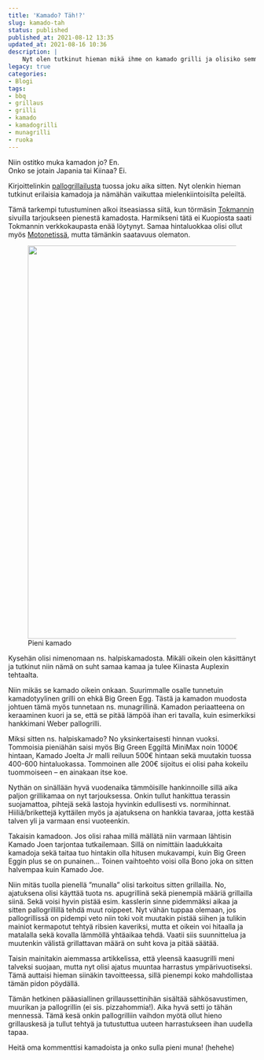 ```yaml
---
title: 'Kamado? Täh!?'
slug: kamado-tah
status: published
published_at: 2021-08-12 13:35
updated_at: 2021-08-16 10:36
description: |
    Nyt olen tutkinut hieman mikä ihme on kamado grilli ja olisiko semmoinen passeli lisä pallogrillin kaveriksi.
legacy: true
categories:
- Blogi
tags:
- bbq
- grillaus
- grilli
- kamado
- kamadogrilli
- munagrilli
- ruoka
---
```


<p>Niin ostitko muka kamadon jo? En. <br>Onko se jotain Japania tai Kiinaa? Ei.</p>



<p>Kirjoittelinkin <a href="https://markokaartinen.net/pallogrillailua/">pallogrillailusta</a> tuossa joku aika sitten. Nyt olenkin hieman tutkinut erilaisia kamadoja ja nämähän vaikuttaa mielenkiintoisilta peleiltä.</p>



<p>Tämä tarkempi tutustuminen alkoi itseasiassa siitä, kun törmäsin <a href="https://www.tokmanni.fi/keraaminen-kamado-grilli-bbq-king-15-6419860545790" target="_blank" rel="noreferrer noopener">Tokmannin</a> sivuilla tarjoukseen pienestä kamadosta. Harmikseni tätä ei Kuopiosta saati Tokmannin verkkokaupasta enää löytynyt. Samaa hintaluokkaa olisi ollut myös <a href="https://www.motonet.fi/fi/tuote/8500969/Roastmaster-G-series-keraaminen-grilli-15" target="_blank" rel="noreferrer noopener">Motonetissä</a>, mutta tämänkin saatavuus olematon. </p>



<div class="wp-block-image"><figure class="aligncenter size-full"><img loading="lazy" decoding="async" width="800" height="800" src="https://cdn.markokaartinen.net/uploads/2021/08/6419860545790.jpg" alt="" class="wp-image-7623" srcset="https://cdn.markokaartinen.net/uploads/2021/08/6419860545790.jpg 800w, https://cdn.markokaartinen.net/uploads/2021/08/6419860545790-300x300.jpg 300w" sizes="(max-width: 800px) 100vw, 800px" /><figcaption>Pieni kamado</figcaption></figure></div>



<p>Kysehän olisi nimenomaan ns. halpiskamadosta. Mikäli oikein olen käsittänyt ja tutkinut niin nämä on suht samaa kamaa ja tulee Kiinasta Auplexin tehtaalta.</p>



<p>Niin mikäs se kamado oikein onkaan. Suurimmalle osalle tunnetuin kamadotyylinen grilli on ehkä Big Green Egg. Tästä ja kamadon muodosta johtuen tämä myös tunnetaan ns. munagrillinä. Kamadon periaatteena on keraaminen kuori ja se, että se pitää lämpöä ihan eri tavalla, kuin esimerkiksi hankkimani Weber pallogrilli.</p>



<p>Miksi sitten ns. halpiskamado? No yksinkertaisesti hinnan vuoksi. Tommoisia pieniähän saisi myös Big Green Eggiltä MiniMax noin 1000€ hintaan, Kamado Joelta Jr malli reiluun 500€ hintaan sekä muutakin tuossa 400-600 hintaluokassa. Tommoinen alle 200€ sijoitus ei olisi paha kokeilu tuommoiseen &#8211; en ainakaan itse koe.</p>



<p>Nythän on sinällään hyvä vuodenaika tämmöisille hankinnoille sillä aika paljon grillikamaa on nyt tarjouksessa. Onkin tullut hankittua terassin suojamattoa, pihtejä sekä lastoja hyvinkin edullisesti vs. normihinnat. Hiiliä/brikettejä kyttäilen myös ja ajatuksena on hankkia tavaraa, jotta kestää talven yli ja varmaan ensi vuoteenkin.</p>



<p>Takaisin kamadoon. Jos olisi rahaa millä mällätä niin varmaan lähtisin Kamado Joen tarjontaa tutkailemaan. Sillä on nimittäin laadukkaita kamadoja sekä taitaa tuo hintakin olla hitusen mukavampi, kuin Big Green Eggin plus se on punainen&#8230; Toinen vaihtoehto voisi olla Bono joka on sitten halvempaa kuin Kamado Joe.</p>



<p>Niin mitäs tuolla pienellä &#8221;munalla&#8221; olisi tarkoitus sitten grillailla. No, ajatuksena olisi käyttää tuota ns. apugrillinä sekä pienempiä määriä grillailla siinä. Sekä voisi hyvin pistää esim. kasslerin sinne pidemmäksi aikaa ja sitten pallogrillillä tehdä muut roippeet. Nyt vähän tuppaa olemaan, jos pallogrillissä on pidempi veto niin toki voit muutakin pistää siihen ja tulikin mainiot kermapotut tehtyä ribsien kaveriksi, mutta et oikein voi hitaalla ja matalalla sekä kovalla lämmöllä yhtäaikaa tehdä. Vaatii siis suunnittelua ja muutenkin välistä grillattavan määrä on suht kova ja pitää säätää.</p>



<p>Taisin mainitakin aiemmassa artikkelissa, että yleensä kaasugrilli meni talveksi suojaan, mutta nyt olisi ajatus muuntaa harrastus ympärivuotiseksi. Tämä auttaisi hieman siinäkin tavoitteessa, sillä pienempi koko mahdollistaa tämän pidon pöydällä. </p>



<p>Tämän hetkinen pääasiallinen grillaussettinihän sisältää sähkösavustimen, muurikan ja pallogrillin (ei sis. pizzahommia!). Aika hyvä setti jo tähän mennessä. Tämä kesä onkin pallogrilliin vaihdon myötä ollut hieno grillauskesä ja tullut tehtyä ja tutustuttua uuteen harrastukseen ihan uudella tapaa.</p>



<p>Heitä oma kommenttisi kamadoista ja onko sulla pieni muna! (hehehe)</p>